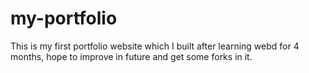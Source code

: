# my-portfolio
This is my first portfolio website which I built after learning webd for 4 months, hope to improve in future and get some forks in it.
